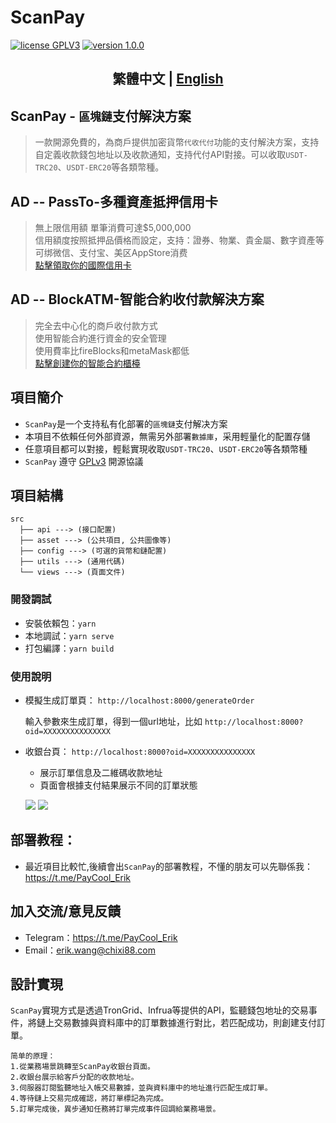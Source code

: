 # ScanPay
<p>
<a href="https://www.gnu.org/licenses/gpl-3.0.html"><img src="https://img.shields.io/badge/license-GPLV3-blue" alt="license GPLV3"></a>
<a href="https://github.com/assimon/dujiaoka/releases/tag/1.0.0"><img src="https://img.shields.io/badge/version-1.0.0-red" alt="version 1.0.0"></a>
</p>
<h2 align="center">繁體中文 | <a href="README.md">English</a></h2>  

## ScanPay - `區塊鏈`支付解決方案

>一款開源免費的，為商戶提供加密貨幣`代收代付`功能的支付解決方案，支持自定義收款錢包地址以及收款通知，支持代付API對接。可以收取`USDT-TRC20`、`USDT-ERC20`等各類幣種。
  

## AD -- PassTo-多種資產抵押信用卡
>無上限信用額 單筆消費可達$5,000,000  
信用額度按照抵押品價格而設定，支持：證券、物業、貴金屬、數字資產等  
可绑微信、支付宝、美区AppStore消费  
[點擊領取你的國際信用卡](https://passtocredit.io/)

## AD -- BlockATM-智能合約收付款解決方案
>完全去中心化的商戶收付款方式  
使用智能合約進行資金的安全管理  
使用費率比fireBlocks和metaMask都低  
[點擊創建你的智能合約櫃檯](https://www.blockatm.net/)

## 項目簡介
- `ScanPay`是一个支持私有化部署的`區塊鏈`支付解决方案  
- 本項目不依賴任何外部資源，無需另外部署`數據庫`，采用輕量化的配置存儲
- 任意項目都可以對接，輕鬆實現收取`USDT-TRC20`、`USDT-ERC20`等各類幣種
- `ScanPay` 遵守 [GPLv3](https://www.gnu.org/licenses/gpl-3.0.html) 開源協議

## 項目結構
```
src
  ├── api ---> (接口配置)
  ├── asset ---> (公共項目, 公共圖像等)
  ├── config ---> (可選的貨幣和鏈配置)
  ├── utils ---> (通用代碼)
  └── views ---> (頁面文件)
```

### 開發調試

- 安裝依賴包：`yarn`
- 本地調試：`yarn serve`
- 打包編譯：`yarn build`

### 使用說明

- 模擬生成訂單頁： `http://localhost:8000/generateOrder`

    輸入參數來生成訂單，得到一個url地址，比如 `http://localhost:8000?oid=XXXXXXXXXXXXXXX`


- 收銀台頁： `http://localhost:8000?oid=XXXXXXXXXXXXXXX`

    - 展示訂單信息及二維碼收款地址
    - 頁面會根據支付結果展示不同的訂單狀態

  ![][link_cashier] ![][link_success]


## 部署教程：
- 最近項目比較忙,後續會出`ScanPay`的部署教程，不懂的朋友可以先聯係我：https://t.me/PayCool_Erik


## 加入交流/意見反饋
- Telegram：https://t.me/PayCool_Erik
- Email：erik.wang@chixi88.com

## 設計實現
`ScanPay`實現方式是透過TronGrid、Infrua等提供的API，監聽錢包地址的交易事件，將鏈上交易數據與資料庫中的訂單數據進行對比，若匹配成功，則創建支付訂單。
```
简单的原理：
1.從業務場景跳轉至ScanPay收銀台頁面。
2.收銀台展示給客戶分配的收款地址。
3.伺服器訂閱監聽地址入帳交易數據，並與資料庫中的地址進行匹配生成訂單。
4.等待鏈上交易完成確認，將訂單標記為完成。
5.訂單完成後，異步通知任務將訂單完成事件回調給業務場景。
```


[link_cashier]: public/screenshot/cashier.png
[link_success]: public/screenshot/success.png




